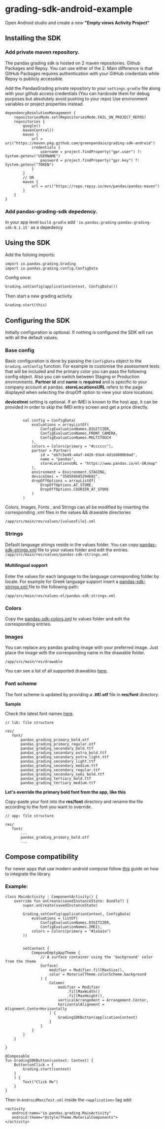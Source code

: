 # grading-sdk-android-example

Open Android studio and create a new **"Empty views Activity Project"**

## Installing the SDK
### Add private maven repository.
The pandas grading sdk is hosted on 2 maven repositories. Github Packages and Repsy. You can use either of the 2. 
Main difference is that GitHub Packages requires authentication with your GitHub credentials while Repsy is publicly accessible.

Add the PandasGrading private repository to your `settings.gradle` file along with your github access credentials (You can hardcode them for debug purposes but absolutely avoid pushing to your repo)
Use environment variables or project properties instead.

```
dependencyResolutionManagement {
    repositoriesMode.set(RepositoriesMode.FAIL_ON_PROJECT_REPOS)
    repositories {
        google()
        mavenCentral()
        maven {
            url = uri("https://maven.pkg.github.com/greenpandaio/grading-sdk-android")
            credentials {
                username = project.findProperty("gpr.user") ?: System.getenv("USERNAME")
                password = project.findProperty("gpr.key") ?: System.getenv("TOKEN")
            }
        }
        // OR
        maven {
            url = uri("https://repo.repsy.io/mvn/pandas/pandas-maven")
        }
    }
}
```

### Add pandas-grading-sdk depedency.
In your app level `build.gradle` add `'io.pandas.grading:pandas-grading-sdk:0.1.15'` as a depedency

## Using the SDK

Add the folloing imports:

```apache
import io.pandas.grading.Grading
import io.pandas.grading.config.ConfigData
```

Config once:

```apache
Grading.setConfig(applicationContext, ConfigData())
```

Then start a new grading activity

```apache
Grading.start(this)
```

## Configuring the SDK
Initially configuration is optional. If nothing is configured the SDK will run with all the default values.

### Base config
Basic configuration is done by passing the `ConfigData` object to the `Grading.setConfig` function.
For example to customise the assessment tests that will be included and the primary color you can pass the following config object.
Also you can switch between Staging or Production environments.
**Partner id** and **name** is **required** and is specific to your company account at pandas. **storeLocationsURL** refers to the page displayed when selecting the dropOff option to view your store locations.

**deviceImei** setting is optional. If an IMEI is known to the host app, it can be provided in order to skip the IMEI entry screen and get a price directly.


```

        val config = ConfigData(
            evaluations = arrayListOf(
                ConfigEvaluationNames.DIGITIZER,
                ConfigEvaluationNames.FRONT_CAMERA,
                ConfigEvaluationNames.MULTITOUCH
            ),
            colors = Colors(primary = "#cccccc"),
            partner = Partner(
                id = "eb7c5e49-a4af-4426-93e4-4d1dd800b9ad",
                name = "pandas",
                storeLocationsURL = "https://www.pandas.io/el-GR/map"
            ),
            environment = Environment.STAGING,
            deviceImei = "350504685294602",
            dropOffOptions = arrayListOf(
                DropOffOptions.AT_STORE,
                DropOffOptions.COURIER_AT_STORE
            )
        )
```
Colors, Images, Fonts , and Strings can all be modified by inserting the corresponding .xml files in the values && drawable directories
 
`/app/src/main/res/values/{valuesFile}.xml`

### Strings 
Default language strings reside in the values folder. You can copy [pandas-sdk-strings.xml](/app/src/main/res/values/pandas-sdk-strings.xml) file to your values folder and edit the entries.
`/app/src/main/res/values/pandas-sdk-strings.xml`
#### Multilingual support
Enter the values for each language to the language corresponding folder by locale. For example for Greek language support insert a [pandas-sdk-strings.xml ](/app/src/main/res/values-el/pandas-sdk-strings.xml)file to the following path:

`/app/src/main/res/values-el/pandas-sdk-strings.xml`

### Colors
Copy the [pandas-sdk-colors.xml](/app/src/main/res/values/pandas-sdk-colors.xml) to values folder and edit the corresponding entries.

### Images
You can replace any pandas grading image with your preferred image. Just place the image with the corresponding name in the drawable folder.

`/app/src/main/res/drawable`

You can see a list of all supported drawables [here](/app/src/main/res/drawable).

### Font scheme

The font scheme is updated by providing a **.ttf/.otf** file in **res/font** directory. 

**Sample**

Check the latest font names [here](/app/src/main/res/font).

```
// lib: file structure

res/
   font/
       pandas_grading_primary_bold.otf
       pandas_grading_primary_regular.otf
       pandas_grading_secondary_bold.ttf
       pandas_grading_secondary_extra_bold.ttf
       pandas_grading_secondary_extra_light.ttf
       pandas_grading_secondary_light.ttf
       pandas_grading_secondary_medium.ttf
       pandas_grading_secondary_regular.ttf
       pandas_grading_secondary_semi_bold.ttf
       pandas_grading_tertiary_bold.ttf
       pandas_grading_tertiary_medium.ttf

```

**Let's override the primary bold font from the app, like this**

Copy-paste your font into the **res/font** directory and rename the file according to the font you want to override.

```
// app: file structure

res/
   font/
       ...
       pandas_grading_primary_bold.otf
       ...

```

## Compose compatibility
For newer apps that use modern android compose follow [this](https://developer.android.com/jetpack/compose/libraries) guide on how to integrate the library. 
### Example:
```
class MainActivity : ComponentActivity() {
    override fun onCreate(savedInstanceState: Bundle?) {
        super.onCreate(savedInstanceState)

        Grading.setConfig(applicationContext, ConfigData(
            evaluations = listOf(
                ConfigEvaluationNames.DIGITIZER,
                ConfigEvaluationNames.IMEI),
            colors = Colors(primary = "#1a1a1a")
        ))


        setContent {
            ComposeEmptyAppTheme {
                // A surface container using the 'background' color from the theme
                Surface(
                    modifier = Modifier.fillMaxSize(),
                    color = MaterialTheme.colorScheme.background
                ) {
                    Column(
                        modifier = Modifier
                            .fillMaxWidth()
                            .fillMaxHeight(),
                        verticalArrangement = Arrangement.Center,
                        horizontalAlignment = Alignment.CenterHorizontally
                    ) {
                        GradingSDKButton(applicationContext)
                    }
                }
            }
        }
    }

}

@Composable
fun GradingSDKButton(context: Context) {
    Button(onClick = {
        Grading.start(context)
    }
    ) {
        Text("Click Me")
    }
}
```

Then in `AndroidManifest.xml` inside the `<application>` tag add:
```
<activity
   android:name="io.pandas.grading.MainActivity"
   android:theme="@style/Theme.MaterialComponents">
</activity>
```